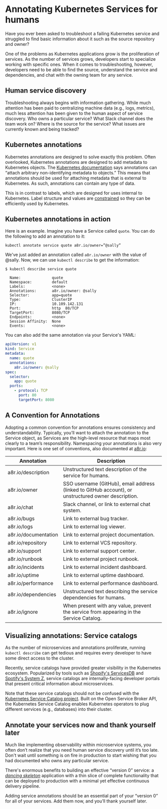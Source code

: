 # Annotating Kubernetes Services for humans

Have you ever been asked to troubleshoot a failing Kubernetes service and struggled to find basic information about it such as the source repository and owner?

One of the problems as Kubernetes applications grow is the proliferation of services. As the number of services grows, developers start to specialize working with specific ones. When it comes to troubleshooting, however, developers need to be able to find the source, understand the service and dependencies, and chat with the owning team for any service.

## Human service discovery

Troubleshooting always begins with information gathering. While much attention has been paid to centralizing machine data (e.g., logs, metrics), much less attention has been given to the human aspect of service discovery. Who owns a particular service? What Slack channel does the team work on? Where is the source for the service? What issues are currently known and being tracked?

## Kubernetes annotations

Kubernetes annotations are designed to solve exactly this problem. Often overlooked, Kubernetes annotations are designed to add metadata to Kubernetes objects. The [Kubernetes documentation](https://kubernetes.io/docs/concepts/overview/working-with-objects/annotations/) says annotations can “attach arbitrary non-identifying metadata to objects.” This means that annotations should be used for attaching metadata that is external to Kubernetes.  As such, annotations can contain any type of data.

This is in contrast to labels, which are designed for uses internal to Kubernetes. Label structure and values are [constrained](https://kubernetes.io/docs/concepts/overview/working-with-objects/labels/#syntax-and-character-set) so they can be efficiently used by Kubernetes.

## Kubernetes annotations in action

Here is an example. Imagine you have a Service called `quote`. You can do the following to add an annotation to it:

```
kubectl annotate service quote a8r.io/owner=”@sally”
```

We've just added an annotation called `a8r.io/owner` with the value of @sally. Now, we can use `kubectl describe` to get the information:

```
$ kubectl describe service quote

  Name:              quote
  Namespace:         default
  Labels:            <none>
  Annotations:       a8r.io/owner: @sally
  Selector:          app=quote
  Type:              ClusterIP
  IP:                10.109.142.131
  Port:              http  80/TCP
  TargetPort:        8080/TCP
  Endpoints:         <none>
  Session Affinity:  None
  Events:            <none>
```

You can also add the same annotation via your Service's YAML:

```yaml
apiVersion: v1
kind: Service
metadata:
  name: quote
  annotations:
    a8r.io/owner: @sally
spec:
  selector:
    app: quote
  ports:
    - protocol: TCP
      port: 80
      targetPort: 8080
```

## A Convention for Annotations

Adopting a common convention for annotations ensures consistency and understandability. Typically, you’ll want to attach the annotation to the Service object, as Services are the high-level resource that maps most clearly to a team’s responsibility. Namespacing your annotations is also very important. Here is one set of conventions, also documented at [a8r.io](https://a8r.io/):

|Annotation | Description|
|--- | ---|
|a8r.io/description | Unstructured text description of the service for humans.|
|a8r.io/owner | SSO username (GitHub), email address (linked to GitHub account), or unstructured owner description.|
|a8r.io/chat | Slack channel, or link to external chat system.|
|a8r.io/bugs | Link to external bug tracker.|
|a8r.io/logs | Link to external log viewer.|
|a8r.io/documentation | Link to external project documentation.|
|a8r.io/repository | Link to external VCS repository.|
|a8r.io/support | Link to external support center.|
|a8r.io/runbook | Link to external project runbook.|
|a8r.io/incidents | Link to external incident dashboard.|
|a8r.io/uptime | Link to external uptime dashboard.|
|a8r.io/performance | Link to external performance dashboard.|
|a8r.io/dependencies | Unstructured text describing the service dependencies for humans.|
|a8r.io/ignore | When present with any value, prevent the service from appearing in the Service Catalog.|

## Visualizing annotations: Service catalogs

As the number of microservices and annotations proliferate, running `kubectl describe` can get tedious and requires every developer to have some direct access to the cluster.

Recently, service catalogs have provided greater visibility in the Kubernetes ecosystem. Popularized by tools such as [Shopify's ServicesDB](https://shopify.engineering/scaling-mobile-development-by-treating-apps-as-services) and [Spotify's System Z](https://dzone.com/articles/modeling-microservices-at-spotify-with-petter-mari), service catalogs are internally-facing developer portals that present critical information about microservices.

Note that these service catalogs should not be confused with the [Kubernetes Service Catalog project](https://svc-cat.io/). Built on the Open Service Broker API, the Kubernetes Service Catalog enables Kubernetes operators to plug different services (e.g., databases) into their cluster.

## Annotate your services now and thank yourself later

Much like implementing observability within microservice systems, you often don’t realize that you need human service discovery until it’s too late. Don't wait until something is on fire in production to start wishing that you had documented who owns any particular service.

There's enormous benefits to building an effective “version 0” service: a [*dancing skeleton*](https://containerjournal.com/topics/container-management/dancing-skeleton-apis-and-microservices/) application with a thin slice of complete functionality that can be deployed to production with a minimal yet effective continuous delivery pipeline.

Adding service annotations should be an essential part of your “version 0” for all of your services. Add them now, and you’ll thank yourself later.
